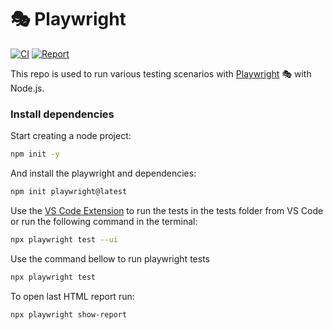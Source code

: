 # 🎭 Playwright

[![CI](https://github.com/tassioplima/playwright/actions/workflows/playwright.yml/badge.svg)](https://github.com/tassioplima/playwright/actions)
[![Report](https://img.shields.io/badge/Playwright-deployed-yellowgreen)](https://tassioplima.github.io/playwright/)

This repo is used to run various testing scenarios with [Playwright](https://playwright.dev/) 🎭 with Node.js.

### Install dependencies

Start creating a node project:

```bash
npm init -y
```

And install the playwright and dependencies:

```bash
npm init playwright@latest
```

Use the [VS Code Extension](https://marketplace.visualstudio.com/items?itemName=ms-playwright.playwright) to run the tests in the tests folder from VS Code or run the following command in the terminal:

```bash
npx playwright test --ui
```

Use the command bellow to run playwright tests

```bash
npx playwright test
```

To open last HTML report run:

```bash
npx playwright show-report
```